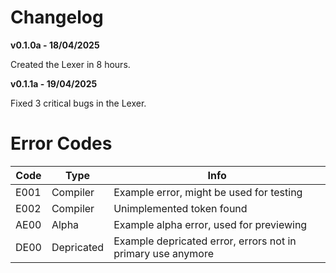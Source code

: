 # Changelog

**v0.1.0a - 18/04/2025**

Created the Lexer in 8 hours.

**v0.1.1a - 19/04/2025**

Fixed 3 critical bugs in the Lexer.

# Error Codes

|Code|Type|Info|
| --- | --- | --- |
|E001|Compiler|Example error, might be used for testing
|E002|Compiler|Unimplemented token found
|AE00|Alpha|Example alpha error, used for previewing
|DE00|Depricated|Example depricated error, errors not in primary use anymore
